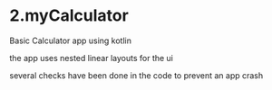 # 2.myCalculator
Basic Calculator app using kotlin

the app uses nested linear layouts for the ui

several checks have been done in the code to prevent an app crash 
